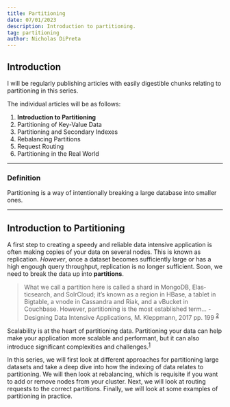 ```yaml
---
title: Partitioning
date: 07/01/2023
description: Introduction to partitioning.
tag: partitioning
author: Nicholas DiPreta
---
```



## Introduction

I will be regularly publishing articles with easily digestible chunks relating to partitioning in this series.

The individual articles will be as follows:

1. **Introduction to Partitioning**
2. Partitioning of Key-Value Data
3. Partitioning and Secondary Indexes
4. Rebalancing Partitions
5. Request Routing
6. Partitioning in the Real World

---

### Definition

Partitioning is a way of intentionally breaking a large database into smaller ones.

---

## Introduction to Partitioning

A first step to creating a speedy and reliable data intensive application is often making copies of your data on several nodes. This is known as replication. *However*, once a dataset becomes sufficiently large or has a high engough query throughput, replication is no longer sufficient. Soon, we need to break the data up into **partitions**.

> What we call a partition here is called a shard in MongoDB, Elas‐
ticsearch, and SolrCloud; it’s known as a region in HBase, a tablet
in Bigtable, a vnode in Cassandra and Riak, and a vBucket in
Couchbase. However, partitioning is the most established term... - Designing Data Intensive Applications, M. Kleppmann, 2017 pp. 199 <sup>[2][]</sup>

Scalability is at the heart of partitioning data. Partitioning your data can help make your application more scalable and performant, but it can also introduce significant complexities and challenges.<sup>[1][]</sup>

In this series, we will first look at different approaches for partitioning large datasets and take a deep dive into how the indexing of data relates to partitioning. We will then look at rebalancing, which is requisite if you want to add or remove nodes from your cluster. Next, we will look at routing requests to the correct partitions. Finally, we will look at some examples of partitioning in practice.

[1]: <https://www.cockroachlabs.com/blog/what-is-data-partitioning-and-how-to-do-it-right/> "What is data partitioning, and how to do it right"
[2]: <https://www.amazon.com/Designing-Data-Intensive-Applications-Reliable-Maintainable/dp/1449373321> "Designing Data Intensive Applications"
